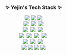 
<h3 align="center">✨ Yejin's Tech Stack ✨</h3>

<div align="center">
    <img src="https://img.shields.io/badge/java-007396?style=for-the-badge&logo=java&logoColor=white">
    <img src="https://img.shields.io/badge/springboot-6DB33F?style=for-the-badge&logo=springboot&logoColor=white"> 
    <img src="https://img.shields.io/badge/thymeleaf-005F0F?style=for-the-badge&logo=thymeleaf&logoColor=white">
</div>
<div align="center">
    <img src="https://img.shields.io/badge/Mybatis-000000?style=for-the-badge&logo=mybatis&logoColor=white" />&nbsp
    <img src="https://img.shields.io/badge/JPA-59666C?style=for-the-badge&logo=hibernate&logoColor=white" />&nbsp
    <img src="https://img.shields.io/badge/mysql-4479A1?style=for-the-badge&logo=mysql&logoColor=white">
</div>
<div align="center">
   <img src="https://img.shields.io/badge/python-3670A0?style=for-the-badge&logo=python&logoColor=ffdd54" />&nbsp
   <img src="https://img.shields.io/badge/Deep_Learning-FF6F00?style=for-the-badge&logo=tensorflow&logoColor=white" />&nbsp
   <img src="https://img.shields.io/badge/YOLO-00FFFF?style=for-the-badge&logo=yolo&logoColor=black" />&nbsp
</div>
<div align="center">
  <img src="https://img.shields.io/badge/javascript-F7DF1E.svg?style=for-the-badge&logo=javascript&logoColor=20232a" />&nbsp
  <img src="https://img.shields.io/badge/Vue.js-35495E?style=for-the-badge&logo=vue.js&logoColor=4FC08D" />&nbsp
  <img src="https://img.shields.io/badge/html5-E34F26.svg?style=for-the-badge&logo=html5&logoColor=white" />&nbsp
  <img src="https://img.shields.io/badge/css3-1572B6.svg?style=for-the-badge&logo=css3&logoColor=white" />&nbsp
</div>
<div align="center">
  <img src="https://img.shields.io/badge/git-F05033.svg?style=for-the-badge&logo=git&logoColor=white" />&nbsp
  <img src="https://img.shields.io/badge/github-181717.svg?style=for-the-badge&logo=github&logoColor=white" />&nbsp
  <img src="https://img.shields.io/badge/Notion-F3F3F3.svg?style=for-the-badge&logo=notion&logoColor=black" />&nbsp
</div>
<div align="center">
<img src="https://img.shields.io/badge/postman-FF6C37?style=for-the-badge&logo=postman&logoColor=white">
<img src="https://img.shields.io/badge/ERDCloud-000000?style=for-the-badge&logo=icloud&logoColor=white">
<img src="https://img.shields.io/badge/draw.io-F08705?style=for-the-badge&logo=diagrams.net&logoColor=white">
<img src="https://img.shields.io/badge/figma-F24E1E?style=for-the-badge&logo=figma&logoColor=white">
</div>


